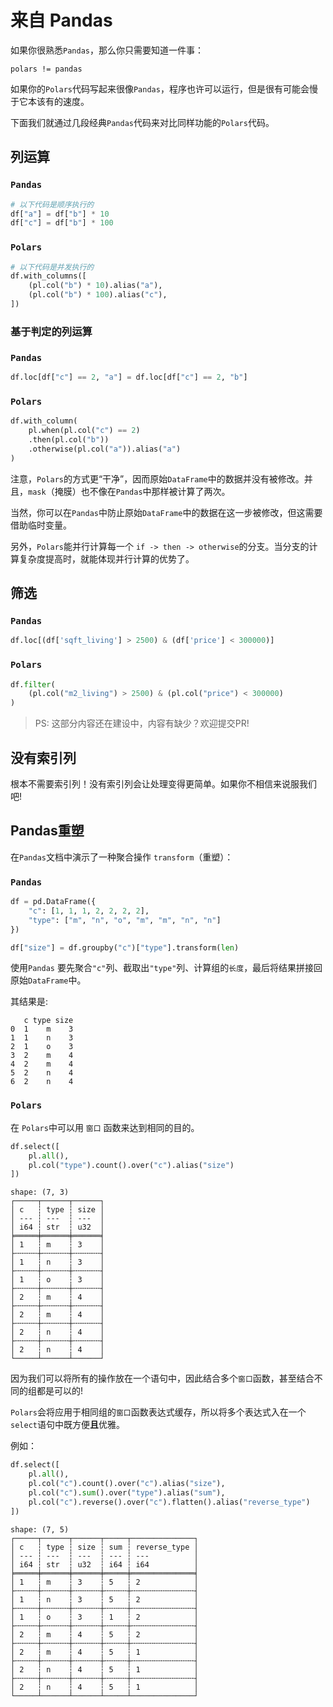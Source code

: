 # 来自 Pandas

如果你很熟悉`Pandas`，那么你只需要知道一件事：

```
polars != pandas
```

如果你的`Polars`代码写起来很像`Pandas`，程序也许可以运行，但是很有可能会慢于它本该有的速度。

下面我们就通过几段经典`Pandas`代码来对比同样功能的`Polars`代码。

## 列运算

### `Pandas`

```python
# 以下代码是顺序执行的
df["a"] = df["b"] * 10
df["c"] = df["b"] * 100
```

### `Polars`

```python
# 以下代码是并发执行的
df.with_columns([
    (pl.col("b") * 10).alias("a"),
    (pl.col("b") * 100).alias("c"),
])
```

### 基于判定的列运算

### `Pandas`

```python
df.loc[df["c"] == 2, "a"] = df.loc[df["c"] == 2, "b"]
```

### `Polars`

```python
df.with_column(
    pl.when(pl.col("c") == 2)
    .then(pl.col("b"))
    .otherwise(pl.col("a")).alias("a")
)
```

注意，`Polars`的方式更“干净”，因而原始`DataFrame`中的数据并没有被修改。并且，`mask`（掩膜）也不像在`Pandas`中那样被计算了两次。

当然，你可以在`Pandas`中防止原始`DataFrame`中的数据在这一步被修改，但这需要借助临时变量。

另外，`Polars`能并行计算每一个 `if -> then -> otherwise`的分支。当分支的计算复杂度提高时，就能体现并行计算的优势了。

## 筛选

### `Pandas`

```python
df.loc[(df['sqft_living'] > 2500) & (df['price'] < 300000)]
```

### `Polars`

```python
df.filter(
    (pl.col("m2_living") > 2500) & (pl.col("price") < 300000)
)
```

> PS: 这部分内容还在建设中，内容有缺少？欢迎提交PR!

## 没有索引列

根本不需要索引列！没有索引列会让处理变得更简单。如果你不相信来说服我们吧!

## Pandas重塑

在`Pandas`文档中演示了一种聚合操作 `transform`（重塑）：

### `Pandas`

```python
df = pd.DataFrame({
    "c": [1, 1, 1, 2, 2, 2, 2],
    "type": ["m", "n", "o", "m", "m", "n", "n"]
})

df["size"] = df.groupby("c")["type"].transform(len)
```

使用`Pandas` 要先聚合`"c"`列、截取出`"type"`列、计算组的`长度`，最后将结果拼接回原始`DataFrame`中。

其结果是:

```
   c type size
0  1    m    3
1  1    n    3
2  1    o    3
3  2    m    4
4  2    m    4
5  2    n    4
6  2    n    4
```

### `Polars`

在 `Polars`中可以用 `窗口` 函数来达到相同的目的。

```python
df.select([
    pl.all(),
    pl.col("type").count().over("c").alias("size")
])
```

```
shape: (7, 3)
┌─────┬──────┬──────┐
│ c   ┆ type ┆ size │
│ --- ┆ ---  ┆ ---  │
│ i64 ┆ str  ┆ u32  │
╞═════╪══════╪══════╡
│ 1   ┆ m    ┆ 3    │
├╌╌╌╌╌┼╌╌╌╌╌╌┼╌╌╌╌╌╌┤
│ 1   ┆ n    ┆ 3    │
├╌╌╌╌╌┼╌╌╌╌╌╌┼╌╌╌╌╌╌┤
│ 1   ┆ o    ┆ 3    │
├╌╌╌╌╌┼╌╌╌╌╌╌┼╌╌╌╌╌╌┤
│ 2   ┆ m    ┆ 4    │
├╌╌╌╌╌┼╌╌╌╌╌╌┼╌╌╌╌╌╌┤
│ 2   ┆ m    ┆ 4    │
├╌╌╌╌╌┼╌╌╌╌╌╌┼╌╌╌╌╌╌┤
│ 2   ┆ n    ┆ 4    │
├╌╌╌╌╌┼╌╌╌╌╌╌┼╌╌╌╌╌╌┤
│ 2   ┆ n    ┆ 4    │
└─────┴──────┴──────┘
```

因为我们可以将所有的操作放在一个语句中，因此结合多个`窗口`函数，甚至结合不同的组都是可以的!

`Polars`会将应用于相同组的`窗口`函数表达式缓存，所以将多个表达式入在一个`select`语句中既方便**且**优雅。

例如：

```python
df.select([
    pl.all(),
    pl.col("c").count().over("c").alias("size"),
    pl.col("c").sum().over("type").alias("sum"),
    pl.col("c").reverse().over("c").flatten().alias("reverse_type")
])
```

```
shape: (7, 5)
┌─────┬──────┬──────┬─────┬──────────────┐
│ c   ┆ type ┆ size ┆ sum ┆ reverse_type │
│ --- ┆ ---  ┆ ---  ┆ --- ┆ ---          │
│ i64 ┆ str  ┆ u32  ┆ i64 ┆ i64          │
╞═════╪══════╪══════╪═════╪══════════════╡
│ 1   ┆ m    ┆ 3    ┆ 5   ┆ 2            │
├╌╌╌╌╌┼╌╌╌╌╌╌┼╌╌╌╌╌╌┼╌╌╌╌╌┼╌╌╌╌╌╌╌╌╌╌╌╌╌╌┤
│ 1   ┆ n    ┆ 3    ┆ 5   ┆ 2            │
├╌╌╌╌╌┼╌╌╌╌╌╌┼╌╌╌╌╌╌┼╌╌╌╌╌┼╌╌╌╌╌╌╌╌╌╌╌╌╌╌┤
│ 1   ┆ o    ┆ 3    ┆ 1   ┆ 2            │
├╌╌╌╌╌┼╌╌╌╌╌╌┼╌╌╌╌╌╌┼╌╌╌╌╌┼╌╌╌╌╌╌╌╌╌╌╌╌╌╌┤
│ 2   ┆ m    ┆ 4    ┆ 5   ┆ 2            │
├╌╌╌╌╌┼╌╌╌╌╌╌┼╌╌╌╌╌╌┼╌╌╌╌╌┼╌╌╌╌╌╌╌╌╌╌╌╌╌╌┤
│ 2   ┆ m    ┆ 4    ┆ 5   ┆ 1            │
├╌╌╌╌╌┼╌╌╌╌╌╌┼╌╌╌╌╌╌┼╌╌╌╌╌┼╌╌╌╌╌╌╌╌╌╌╌╌╌╌┤
│ 2   ┆ n    ┆ 4    ┆ 5   ┆ 1            │
├╌╌╌╌╌┼╌╌╌╌╌╌┼╌╌╌╌╌╌┼╌╌╌╌╌┼╌╌╌╌╌╌╌╌╌╌╌╌╌╌┤
│ 2   ┆ n    ┆ 4    ┆ 5   ┆ 1            │
└─────┴──────┴──────┴─────┴──────────────┘
```

